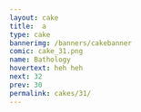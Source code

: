 ```yaml
---
layout: cake
title:  a
type: cake
bannerimg: /banners/cakebanner
comic: cake_31.png
name: Bathology
hovertext: heh heh
next: 32
prev: 30
permalink: cakes/31/
---
```

